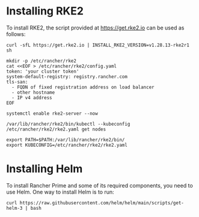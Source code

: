 # Installing RKE2
To install RKE2, the script provided at https://get.rke2.io can be used as follows:
```
curl -sfL https://get.rke2.io | INSTALL_RKE2_VERSION=v1.28.13-rke2r1 sh
```
```
mkdir -p /etc/rancher/rke2
cat <<EOF > /etc/rancher/rke2/config.yaml
token: 'your cluster token'
system-default-registry: registry.rancher.com
tls-san:
  - FQDN of fixed registration address on load balancer
  - other hostname
  - IP v4 address
EOF
```

```
systemctl enable rke2-server --now
```

```
/var/lib/rancher/rke2/bin/kubectl --kubeconfig /etc/rancher/rke2/rke2.yaml get nodes
```

```
export PATH=$PATH:/var/lib/rancher/rke2/bin/
export KUBECONFIG=/etc/rancher/rke2/rke2.yaml
```
# Installing Helm
To install Rancher Prime and some of its required components, you need to use Helm.
One way to install Helm is to run:
```
curl https://raw.githubusercontent.com/helm/helm/main/scripts/get-helm-3 | bash
```
